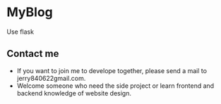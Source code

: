 # MyBlog
Use flask
## Contact me
- If you want to join me to develope together, please send a mail to jerry840622gmail.com.
- Welcome someone who need the side project or learn frontend and backend knowledge of website design.
